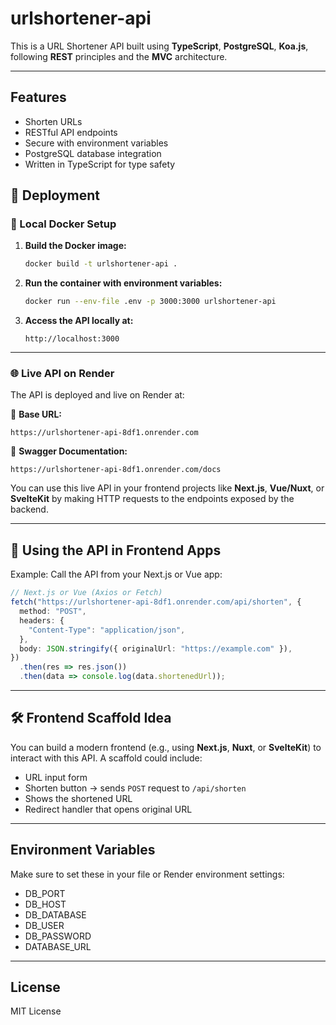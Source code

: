 # urlshortener-api

This is a URL Shortener API built using **TypeScript**, **PostgreSQL**, **Koa.js**, following **REST** principles and the **MVC** architecture.

---

## Features

- Shorten URLs
- RESTful API endpoints
- Secure with environment variables
- PostgreSQL database integration
- Written in TypeScript for type safety

## 🚀 Deployment

### 🐳 Local Docker Setup

1. **Build the Docker image:**

   ```bash
   docker build -t urlshortener-api .
   ```

2. **Run the container with environment variables:**

   ```bash
   docker run --env-file .env -p 3000:3000 urlshortener-api
   ```

3. **Access the API locally at:**

   ```
   http://localhost:3000
   ```

---

### 🌐 Live API on Render

The API is deployed and live on Render at:

🔗 **Base URL:**
```
https://urlshortener-api-8df1.onrender.com
```

📄 **Swagger Documentation:**
```
https://urlshortener-api-8df1.onrender.com/docs
```

You can use this live API in your frontend projects like **Next.js**, **Vue/Nuxt**, or **SvelteKit** by making HTTP requests to the endpoints exposed by the backend.

---

## 🧪 Using the API in Frontend Apps

Example: Call the API from your Next.js or Vue app:

```ts
// Next.js or Vue (Axios or Fetch)
fetch("https://urlshortener-api-8df1.onrender.com/api/shorten", {
  method: "POST",
  headers: {
    "Content-Type": "application/json",
  },
  body: JSON.stringify({ originalUrl: "https://example.com" }),
})
  .then(res => res.json())
  .then(data => console.log(data.shortenedUrl));
```

---

## 🛠 Frontend Scaffold Idea

You can build a modern frontend (e.g., using **Next.js**, **Nuxt**, or **SvelteKit**) to interact with this API. A scaffold could include:

- URL input form
- Shorten button → sends `POST` request to `/api/shorten`
- Shows the shortened URL
- Redirect handler that opens original URL

---
## Environment Variables

Make sure to set these in your  file or Render environment settings:

- DB_PORT
- DB_HOST
- DB_DATABASE
- DB_USER
- DB_PASSWORD
- DATABASE_URL

---

## License

MIT License

